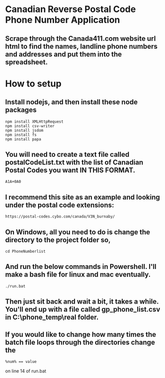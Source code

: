 # Canadian Reverse Postal Code Phone Number Application

## Scrape through the Canada411.com website url html to find the names, landline phone numbers and addresses and put them into the spreadsheet.

# How to setup

## Install nodejs, and then install these node packages
    npm install XMLHttpRequest
    npm install csv-writer
    npm install jsdom
    npm install fs
    npm install papa

## You will need to create a text file called postalCodeList.txt with the list of Canadian Postal Codes you want IN THIS FORMAT. 
    A1A+0A0
    
## I recommend this site as an example and looking under the postal code extensions: 
    https://postal-codes.cybo.com/canada/V3N_burnaby/
    

## On Windows, all you need to do is change the directory to the project folder so,
    cd PhoneNumberlist
    
## And run the below commands in Powershell. I'll make a bash file for linux and mac eventually.
    ./run.bat
    
## Then just sit back and wait a bit, it takes a while. You'll end up with a file called gp_phone_list.csv in C:\phone_temp\real folder.

## If you would like to change how many times the batch file loops through the directories change the 
    %num% == value 
on line 14 of run.bat
